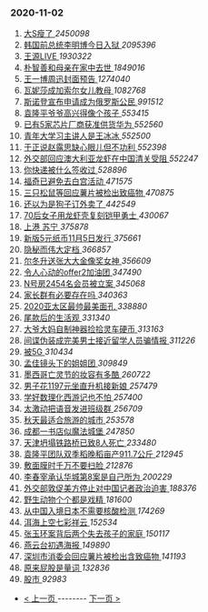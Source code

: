 ### 2020-11-02 
1. [ 大S瘦了 ](https://s.weibo.com/weibo?q=%23%E5%A4%A7S%E7%98%A6%E4%BA%86%23&Refer=top) *2450098*
1. [ 韩国前总统李明博今日入狱 ](https://s.weibo.com/weibo?q=%23%E9%9F%A9%E5%9B%BD%E5%89%8D%E6%80%BB%E7%BB%9F%E6%9D%8E%E6%98%8E%E5%8D%9A%E4%BB%8A%E6%97%A5%E5%85%A5%E7%8B%B1%23&Refer=top) *2095396*
1. [ 王源LIVE ](https://s.weibo.com/weibo?q=%23%E7%8E%8B%E6%BA%90LIVE%23&topic_ad=1&Refer=top) *1930322*
1. [ 朴智善和母亲在家中去世 ](https://s.weibo.com/weibo?q=%23%E6%9C%B4%E6%99%BA%E5%96%84%E5%92%8C%E6%AF%8D%E4%BA%B2%E5%9C%A8%E5%AE%B6%E4%B8%AD%E5%8E%BB%E4%B8%96%23&Refer=top) *1849016*
1. [ 王一博周迅封面预告 ](https://s.weibo.com/weibo?q=%E7%8E%8B%E4%B8%80%E5%8D%9A%E5%91%A8%E8%BF%85%E5%B0%81%E9%9D%A2%E9%A2%84%E5%91%8A&Refer=top) *1274040*
1. [ 瓦妮莎成加索尔女儿教母 ](https://s.weibo.com/weibo?q=%23%E7%93%A6%E5%A6%AE%E8%8E%8E%E6%88%90%E5%8A%A0%E7%B4%A2%E5%B0%94%E5%A5%B3%E5%84%BF%E6%95%99%E6%AF%8D%23&Refer=top) *1082768*
1. [ 斯诺登宣布申请成为俄罗斯公民 ](https://s.weibo.com/weibo?q=%23%E6%96%AF%E8%AF%BA%E7%99%BB%E5%AE%A3%E5%B8%83%E7%94%B3%E8%AF%B7%E6%88%90%E4%B8%BA%E4%BF%84%E7%BD%97%E6%96%AF%E5%85%AC%E6%B0%91%23&Refer=top) *991512*
1. [ 袁隆平爷爷高兴得像个孩子 ](https://s.weibo.com/weibo?q=%23%E8%A2%81%E9%9A%86%E5%B9%B3%E7%88%B7%E7%88%B7%E9%AB%98%E5%85%B4%E5%BE%97%E5%83%8F%E4%B8%AA%E5%AD%A9%E5%AD%90%23&Refer=top) *553415*
1. [ 已有5家芯片厂商获准供货华为 ](https://s.weibo.com/weibo?q=%23%E5%B7%B2%E6%9C%895%E5%AE%B6%E8%8A%AF%E7%89%87%E5%8E%82%E5%95%86%E8%8E%B7%E5%87%86%E4%BE%9B%E8%B4%A7%E5%8D%8E%E4%B8%BA%23&Refer=top) *552560*
1. [ 青年大学习主讲人是王冰冰 ](https://s.weibo.com/weibo?q=%23%E9%9D%92%E5%B9%B4%E5%A4%A7%E5%AD%A6%E4%B9%A0%E4%B8%BB%E8%AE%B2%E4%BA%BA%E6%98%AF%E7%8E%8B%E5%86%B0%E5%86%B0%23&Refer=top) *552500*
1. [ 于正说赵露思缺心眼儿但不功利 ](https://s.weibo.com/weibo?q=%23%E4%BA%8E%E6%AD%A3%E8%AF%B4%E8%B5%B5%E9%9C%B2%E6%80%9D%E7%BC%BA%E5%BF%83%E7%9C%BC%E5%84%BF%E4%BD%86%E4%B8%8D%E5%8A%9F%E5%88%A9%23&Refer=top) *552398*
1. [ 外交部回应澳大利亚龙虾在中国清关受阻 ](https://s.weibo.com/weibo?q=%23%E5%A4%96%E4%BA%A4%E9%83%A8%E5%9B%9E%E5%BA%94%E6%BE%B3%E5%A4%A7%E5%88%A9%E4%BA%9A%E9%BE%99%E8%99%BE%E5%9C%A8%E4%B8%AD%E5%9B%BD%E6%B8%85%E5%85%B3%E5%8F%97%E9%98%BB%23&Refer=top) *552247*
1. [ 你快递被什么签收过 ](https://s.weibo.com/weibo?q=%23%E4%BD%A0%E5%BF%AB%E9%80%92%E8%A2%AB%E4%BB%80%E4%B9%88%E7%AD%BE%E6%94%B6%E8%BF%87%23&Refer=top) *528896*
1. [ 福奇已避免去白宫活动 ](https://s.weibo.com/weibo?q=%23%E7%A6%8F%E5%A5%87%E5%B7%B2%E9%81%BF%E5%85%8D%E5%8E%BB%E7%99%BD%E5%AE%AB%E6%B4%BB%E5%8A%A8%23&Refer=top) *471575*
1. [ 三只松鼠等回应薯片被检出致癌物 ](https://s.weibo.com/weibo?q=%23%E4%B8%89%E5%8F%AA%E6%9D%BE%E9%BC%A0%E7%AD%89%E5%9B%9E%E5%BA%94%E8%96%AF%E7%89%87%E8%A2%AB%E6%A3%80%E5%87%BA%E8%87%B4%E7%99%8C%E7%89%A9%23&Refer=top) *470875*
1. [ 还以为是狗子订外卖了 ](https://s.weibo.com/weibo?q=%23%E8%BF%98%E4%BB%A5%E4%B8%BA%E6%98%AF%E7%8B%97%E5%AD%90%E8%AE%A2%E5%A4%96%E5%8D%96%E4%BA%86%23&Refer=top) *442549*
1. [ 70后女子用龙虾壳复刻铠甲勇士 ](https://s.weibo.com/weibo?q=%2370%E5%90%8E%E5%A5%B3%E5%AD%90%E7%94%A8%E9%BE%99%E8%99%BE%E5%A3%B3%E5%A4%8D%E5%88%BB%E9%93%A0%E7%94%B2%E5%8B%87%E5%A3%AB%23&Refer=top) *430067*
1. [ 上港 苏宁 ](https://s.weibo.com/weibo?q=%E4%B8%8A%E6%B8%AF%20%E8%8B%8F%E5%AE%81&Refer=top) *375878*
1. [ 新版5元纸币11月5日发行 ](https://s.weibo.com/weibo?q=%23%E6%96%B0%E7%89%885%E5%85%83%E7%BA%B8%E5%B8%8111%E6%9C%885%E6%97%A5%E5%8F%91%E8%A1%8C%23&Refer=top) *375661*
1. [ 隐秘而伟大定档 ](https://s.weibo.com/weibo?q=%23%E9%9A%90%E7%A7%98%E8%80%8C%E4%BC%9F%E5%A4%A7%E5%AE%9A%E6%A1%A3%23&Refer=top) *366857*
1. [ 尔冬升送张大大金像奖女神 ](https://s.weibo.com/weibo?q=%23%E5%B0%94%E5%86%AC%E5%8D%87%E9%80%81%E5%BC%A0%E5%A4%A7%E5%A4%A7%E9%87%91%E5%83%8F%E5%A5%96%E5%A5%B3%E7%A5%9E%23&Refer=top) *356609*
1. [ 令人心动的offer2加油团 ](https://s.weibo.com/weibo?q=%23%E4%BB%A4%E4%BA%BA%E5%BF%83%E5%8A%A8%E7%9A%84offer2%E5%8A%A0%E6%B2%B9%E5%9B%A2%23&Refer=top) *347490*
1. [ N号房2454名会员被立案 ](https://s.weibo.com/weibo?q=N%E5%8F%B7%E6%88%BF2454%E5%90%8D%E4%BC%9A%E5%91%98%E8%A2%AB%E7%AB%8B%E6%A1%88&Refer=top) *345068*
1. [ 家长群有必要存在吗 ](https://s.weibo.com/weibo?q=%23%E5%AE%B6%E9%95%BF%E7%BE%A4%E6%9C%89%E5%BF%85%E8%A6%81%E5%AD%98%E5%9C%A8%E5%90%97%23&Refer=top) *340363*
1. [ 2020亚太区最帅最美面孔 ](https://s.weibo.com/weibo?q=%232020%E4%BA%9A%E5%A4%AA%E5%8C%BA%E6%9C%80%E5%B8%85%E6%9C%80%E7%BE%8E%E9%9D%A2%E5%AD%94%23&Refer=top) *338880*
1. [ 尾款后的生活观 ](https://s.weibo.com/weibo?q=%23%E5%B0%BE%E6%AC%BE%E5%90%8E%E7%9A%84%E7%94%9F%E6%B4%BB%E8%A7%82%23&Refer=top) *331340*
1. [ 大爷大妈自制神器捡拾灵车硬币 ](https://s.weibo.com/weibo?q=%23%E5%A4%A7%E7%88%B7%E5%A4%A7%E5%A6%88%E8%87%AA%E5%88%B6%E7%A5%9E%E5%99%A8%E6%8D%A1%E6%8B%BE%E7%81%B5%E8%BD%A6%E7%A1%AC%E5%B8%81%23&Refer=top) *313163*
1. [ 间谍伪装成完美男士接近留学人员骗情报 ](https://s.weibo.com/weibo?q=%23%E9%97%B4%E8%B0%8D%E4%BC%AA%E8%A3%85%E6%88%90%E5%AE%8C%E7%BE%8E%E7%94%B7%E5%A3%AB%E6%8E%A5%E8%BF%91%E7%95%99%E5%AD%A6%E4%BA%BA%E5%91%98%E9%AA%97%E6%83%85%E6%8A%A5%23&Refer=top) *311226*
1. [ 被5G ](https://s.weibo.com/weibo?q=%E8%A2%AB5G&Refer=top) *310434*
1. [ 孟佳镜头下的姐姐团 ](https://s.weibo.com/weibo?q=%23%E5%AD%9F%E4%BD%B3%E9%95%9C%E5%A4%B4%E4%B8%8B%E7%9A%84%E5%A7%90%E5%A7%90%E5%9B%A2%23&Refer=top) *309849*
1. [ 墨西哥亡灵节的妆容有多酷 ](https://s.weibo.com/weibo?q=%23%E5%A2%A8%E8%A5%BF%E5%93%A5%E4%BA%A1%E7%81%B5%E8%8A%82%E7%9A%84%E5%A6%86%E5%AE%B9%E6%9C%89%E5%A4%9A%E9%85%B7%23&Refer=top) *260722*
1. [ 男子花1197元坐直升机接新娘 ](https://s.weibo.com/weibo?q=%E7%94%B7%E5%AD%90%E8%8A%B11197%E5%85%83%E5%9D%90%E7%9B%B4%E5%8D%87%E6%9C%BA%E6%8E%A5%E6%96%B0%E5%A8%98&Refer=top) *257479*
1. [ 学好数理化西游记也不怕 ](https://s.weibo.com/weibo?q=%23%E5%AD%A6%E5%A5%BD%E6%95%B0%E7%90%86%E5%8C%96%E8%A5%BF%E6%B8%B8%E8%AE%B0%E4%B9%9F%E4%B8%8D%E6%80%95%23&Refer=top) *257400*
1. [ 太激动把语音发进班级群 ](https://s.weibo.com/weibo?q=%23%E5%A4%AA%E6%BF%80%E5%8A%A8%E6%8A%8A%E8%AF%AD%E9%9F%B3%E5%8F%91%E8%BF%9B%E7%8F%AD%E7%BA%A7%E7%BE%A4%23&Refer=top) *256709*
1. [ 秋天最适合旅游的城市 ](https://s.weibo.com/weibo?q=%23%E7%A7%8B%E5%A4%A9%E6%9C%80%E9%80%82%E5%90%88%E6%97%85%E6%B8%B8%E7%9A%84%E5%9F%8E%E5%B8%82%23&Refer=top) *253578*
1. [ 成都一书店似魔法城堡 ](https://s.weibo.com/weibo?q=%23%E6%88%90%E9%83%BD%E4%B8%80%E4%B9%A6%E5%BA%97%E4%BC%BC%E9%AD%94%E6%B3%95%E5%9F%8E%E5%A0%A1%23&Refer=top) *247850*
1. [ 天津坍塌铁路桥已致8人死亡 ](https://s.weibo.com/weibo?q=%23%E5%A4%A9%E6%B4%A5%E5%9D%8D%E5%A1%8C%E9%93%81%E8%B7%AF%E6%A1%A5%E5%B7%B2%E8%87%B48%E4%BA%BA%E6%AD%BB%E4%BA%A1%23&Refer=top) *233480*
1. [ 袁隆平团队双季稻晚稻亩产911.7公斤 ](https://s.weibo.com/weibo?q=%23%E8%A2%81%E9%9A%86%E5%B9%B3%E5%9B%A2%E9%98%9F%E5%8F%8C%E5%AD%A3%E7%A8%BB%E6%99%9A%E7%A8%BB%E4%BA%A9%E4%BA%A7911.7%E5%85%AC%E6%96%A4%23&Refer=top) *212945*
1. [ 敷面膜时千万不要扫脸 ](https://s.weibo.com/weibo?q=%23%E6%95%B7%E9%9D%A2%E8%86%9C%E6%97%B6%E5%8D%83%E4%B8%87%E4%B8%8D%E8%A6%81%E6%89%AB%E8%84%B8%23&Refer=top) *212876*
1. [ 李春宰承认华城第8案是自己所为 ](https://s.weibo.com/weibo?q=%E6%9D%8E%E6%98%A5%E5%AE%B0%E6%89%BF%E8%AE%A4%E5%8D%8E%E5%9F%8E%E7%AC%AC8%E6%A1%88%E6%98%AF%E8%87%AA%E5%B7%B1%E6%89%80%E4%B8%BA&Refer=top) *200229*
1. [ 外交部敦促美方停止对中国记者政治迫害 ](https://s.weibo.com/weibo?q=%23%E5%A4%96%E4%BA%A4%E9%83%A8%E6%95%A6%E4%BF%83%E7%BE%8E%E6%96%B9%E5%81%9C%E6%AD%A2%E5%AF%B9%E4%B8%AD%E5%9B%BD%E8%AE%B0%E8%80%85%E6%94%BF%E6%B2%BB%E8%BF%AB%E5%AE%B3%23&Refer=top) *188376*
1. [ 野生动物个个都是戏精 ](https://s.weibo.com/weibo?q=%23%E9%87%8E%E7%94%9F%E5%8A%A8%E7%89%A9%E4%B8%AA%E4%B8%AA%E9%83%BD%E6%98%AF%E6%88%8F%E7%B2%BE%23&Refer=top) *181600*
1. [ 从中国入境日本不需要核酸检测 ](https://s.weibo.com/weibo?q=%23%E4%BB%8E%E4%B8%AD%E5%9B%BD%E5%85%A5%E5%A2%83%E6%97%A5%E6%9C%AC%E4%B8%8D%E9%9C%80%E8%A6%81%E6%A0%B8%E9%85%B8%E6%A3%80%E6%B5%8B%23&Refer=top) *174269*
1. [ 洱海上空七彩祥云 ](https://s.weibo.com/weibo?q=%E6%B4%B1%E6%B5%B7%E4%B8%8A%E7%A9%BA%E4%B8%83%E5%BD%A9%E7%A5%A5%E4%BA%91&Refer=top) *152534*
1. [ 张玉环案背后两个失去孩子的家庭 ](https://s.weibo.com/weibo?q=%23%E5%BC%A0%E7%8E%89%E7%8E%AF%E6%A1%88%E8%83%8C%E5%90%8E%E4%B8%A4%E4%B8%AA%E5%A4%B1%E5%8E%BB%E5%AD%A9%E5%AD%90%E7%9A%84%E5%AE%B6%E5%BA%AD%23&Refer=top) *150117*
1. [ 燕云台初遇海报 ](https://s.weibo.com/weibo?q=%23%E7%87%95%E4%BA%91%E5%8F%B0%E5%88%9D%E9%81%87%E6%B5%B7%E6%8A%A5%23&Refer=top) *149890*
1. [ 深圳市消委会回应薯片被检出含致癌物 ](https://s.weibo.com/weibo?q=%E6%B7%B1%E5%9C%B3%E5%B8%82%E6%B6%88%E5%A7%94%E4%BC%9A%E5%9B%9E%E5%BA%94%E8%96%AF%E7%89%87%E8%A2%AB%E6%A3%80%E5%87%BA%E5%90%AB%E8%87%B4%E7%99%8C%E7%89%A9&Refer=top) *141193*
1. [ 原来屁股是量词 ](https://s.weibo.com/weibo?q=%23%E5%8E%9F%E6%9D%A5%E5%B1%81%E8%82%A1%E6%98%AF%E9%87%8F%E8%AF%8D%23&Refer=top) *132836*
1. [ 股市 ](https://s.weibo.com/weibo?q=%E8%82%A1%E5%B8%82&Refer=top) *92983* 

- [ < 上一页 ](https://github.com/able8/weibo-hot-record/blob/master/2020-11-01.md) -------- [ 下一页 > ](https://github.com/able8/weibo-hot-record/blob/master/2020-11-03.md)